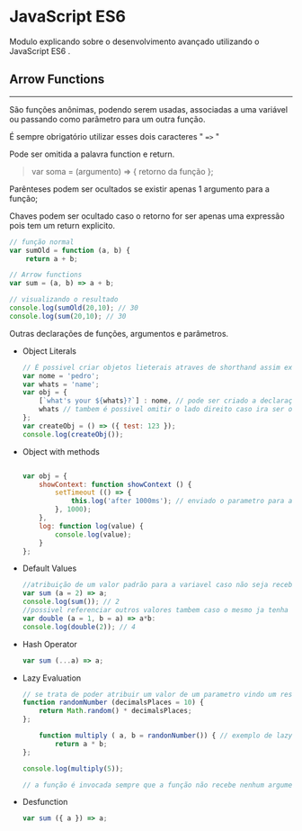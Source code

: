 # JavaScript ES6

Modulo explicando sobre o desenvolvimento avançado utilizando o JavaScript ES6 .

## Arrow Functions

---

São funções anônimas, podendo serem usadas, associadas a uma variável ou passando como parâmetro para um outra função.

É sempre obrigatório utilizar esses dois caracteres " `=>` "

Pode ser omitida a palavra function e return.

> var soma = (argumento) ⇒ { retorno da função };
> 

Parênteses podem ser ocultados se existir apenas 1 argumento para a função;

 Chaves podem ser ocultado caso o retorno for ser apenas uma expressão pois tem um return explicito.

```jsx
// função normal
var sumOld = function (a, b) {
	return a + b;

// Arrow functions
var sum = (a, b) => a + b;

// visualizando o resultado
console.log(sumOld(20,10); // 30
console.log(sum(20,10); // 30
```

Outras declarações de funções, argumentos e parâmetros.

- Object Literals
    
    ```jsx
    // É possivel criar objetos lieterais atraves de shorthand assim exutando o codigo.
    var nome = 'pedro';
    var whats = 'name';
    var obj = {
    	[`what's your ${whats}?`] : nome, // pode ser criado a declaração das propriedades e atribuir uma variavel já existente e concatenar
    	whats // tambem é possivel omitir o lado direito caso ira ser o mesmo valor já declarado para propriedades e metados.
    };
    var createObj = () => ({ test: 123 });
    console.log(createObj());
    ```
    
- Object with methods
    
    ```jsx
    
    var obj = {
    	showContext: function showContext () {
    		setTimeout (() => {
    			this.log('after 1000ms'); // enviado o parametro para a function log que esta dentro do memso objeto
    		}, 1000);
    	},
    	log: function log(value) {
    		console.log(value);
    	}
    };
    ```
    
- Default Values
    
    ```jsx
    //atribuição de um valor padrão para a variavel caso não seja recebido nenhum ao chamar a função
    var sum (a = 2) => a;
    console.log(sum()); // 2
    //possivel referenciar outros valores tambem caso o mesmo ja tenha sido inicializado.
    var double (a = 1, b = a) => a*b:
    console.log(double(2)); // 4
    ```
    
- Hash Operator
    
    ```jsx
    var sum (...a) => a;
    ```
    
- Lazy Evaluation
    
    ```jsx
    // se trata de poder atribuir um valor de um parametro vindo um resultado de uma outra função
    function randomNumber (decimalsPlaces = 10) {
    	return Math.random() * decimalsPlaces;
    };
    
    	function multiply ( a, b = randonNumber()) { // exemplo de lazy evaluation em que 'b' recebe um valor aleatorio da funçao randomNumber
    		return a * b;
    };
    
    console.log(multiply(5));
    
    // a função é invocada sempre que a função não recebe nenhum argumento para o parametro.
    ```
    
- Desfunction
    
    ```jsx
    var sum ({ a }) => a;
    ```
    
